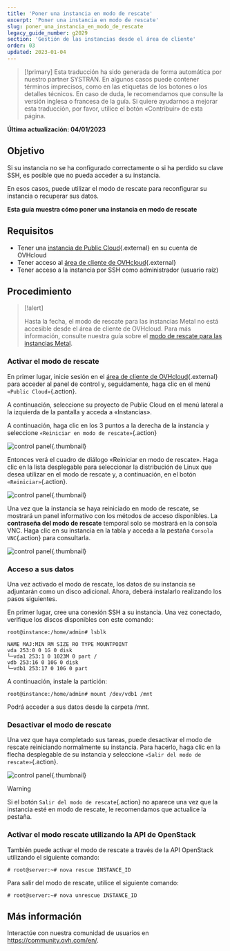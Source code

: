 ```yaml
---
title: 'Poner una instancia en modo de rescate'
excerpt: 'Poner una instancia en modo de rescate'
slug: poner_una_instancia_en_modo_de_rescate
legacy_guide_number: g2029
section: 'Gestión de las instancias desde el área de cliente'
order: 03
updated: 2023-01-04
---
```


> [!primary]
> Esta traducción ha sido generada de forma automática por nuestro partner SYSTRAN. En algunos casos puede contener términos imprecisos, como en las etiquetas de los botones o los detalles técnicos. En caso de duda, le recomendamos que consulte la versión inglesa o francesa de la guía. Si quiere ayudarnos a mejorar esta traducción, por favor, utilice el botón «Contribuir» de esta página.
> 

**Última actualización: 04/01/2023**

## Objetivo

Si su instancia no se ha configurado correctamente o si ha perdido su clave SSH, es posible que no pueda acceder a su instancia.

En esos casos, puede utilizar el modo de rescate para reconfigurar su instancia o recuperar sus datos. 

**Esta guía muestra cómo poner una instancia en modo de rescate**

## Requisitos

* Tener una [instancia de Public Cloud](https://www.ovhcloud.com/es/public-cloud/){.external} en su cuenta de OVHcloud
* Tener acceso al [área de cliente de OVHcloud](https://www.ovh.com/auth/?action=gotomanager&from=https://www.ovh.es/&ovhSubsidiary=es){.external}
* Tener acceso a la instancia por SSH como administrador (usuario raíz)

## Procedimiento

> [!alert]
>
> Hasta la fecha, el modo de rescate para las instancias Metal no está accesible desde el área de cliente de OVHcloud. Para más información, consulte nuestra guía sobre el [modo de rescate para las instancias Metal](https://docs.ovh.com/es/public-cloud/metal-instance-rescue-mode/).

### Activar el modo de rescate

En primer lugar, inicie sesión en el [área de cliente de OVHcloud](https://www.ovh.com/auth/?action=gotomanager&from=https://www.ovh.es/&ovhSubsidiary=es){.external} para acceder al panel de control y, seguidamente, haga clic en el menú `«Public Cloud»`{.action}.

A continuación, seleccione su proyecto de Public Cloud en el menú lateral a la izquierda de la pantalla y acceda a «Instancias».

A continuación, haga clic en los 3 puntos a la derecha de la instancia y seleccione `«Reiniciar en modo de rescate»`{.action}

![control panel](images/rescue2022.png){.thumbnail}

Entonces verá el cuadro de diálogo «Reiniciar en modo de rescate». Haga clic en la lista desplegable para seleccionar la distribución de Linux que desea utilizar en el modo de rescate y, a continuación, en el botón `«Reiniciar»`{.action}.

![control panel](images/rescue2.png){.thumbnail}

Una vez que la instancia se haya reiniciado en modo de rescate, se mostrará un panel informativo con los métodos de acceso disponibles. La **contraseña del modo de rescate** temporal solo se mostrará en la consola VNC. Haga clic en su instancia en la tabla y acceda a la pestaña `Consola VNC`{.action} para consultarla.

![control panel](images/rescuedata.png){.thumbnail}


### Acceso a sus datos

Una vez activado el modo de rescate, los datos de su instancia se adjuntarán como un disco adicional. Ahora, deberá instalarlo realizando los pasos siguientes.

En primer lugar, cree una conexión SSH a su instancia. Una vez conectado, verifique los discos disponibles con este comando:

```
root@instance:/home/admin# lsblk

NAME MAJ:MIN RM SIZE RO TYPE MOUNTPOINT
vda 253:0 0 1G 0 disk
└─vda1 253:1 0 1023M 0 part /
vdb 253:16 0 10G 0 disk
└─vdb1 253:17 0 10G 0 part
```

A continuación, instale la partición:

```
root@instance:/home/admin# mount /dev/vdb1 /mnt
```

Podrá acceder a sus datos desde la carpeta /mnt.

### Desactivar el modo de rescate

Una vez que haya completado sus tareas, puede desactivar el modo de rescate reiniciando normalmente su instancia. Para hacerlo, haga clic en la flecha desplegable de su instancia y seleccione `«Salir del modo de rescate»`{.action}.

![control panel](images/rescueexit2022.png){.thumbnail}

> [!warning]
> Si el botón `Salir del modo de rescate`{.action} no aparece una vez que la instancia esté en modo de rescate, le recomendamos que actualice la pestaña.
>

### Activar el modo rescate utilizando la API de OpenStack

También puede activar el modo de rescate a través de la API OpenStack utilizando el siguiente comando:

```
# root@server:~# nova rescue INSTANCE_ID
```

Para salir del modo de rescate, utilice el siguiente comando:

```
# root@server:~# nova unrescue INSTANCE_ID
```

## Más información

Interactúe con nuestra comunidad de usuarios en <https://community.ovh.com/en/>.